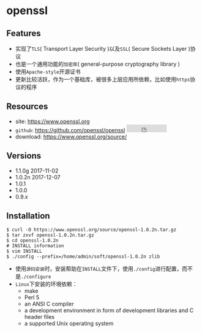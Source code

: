# openssl

## Features

* 实现了`TLS`( Transport Layer Security )以及`SSL`( Secure Sockets Layer )协议
* 也是一个通用功能的`加密库`( general-purpose cryptography library )
* 使用`Apache-style`开源证书
* 更新比较活跃，作为一个基础库，被很多上层应用所依赖，比如使用`https`协议的程序


## Resources

* site: <https://www.openssl.org>
* `github`: <https://github.com/openssl/openssl> <iframe src="http://258i.com/gbtn.html?user=openssl&repo=openssl&type=star&count=true" frameborder="0" scrolling="0" width="105px" height="20px"></iframe>
* download: <https://www.openssl.org/source/>


## Versions

* 1.1.0g 2017-11-02
* 1.0.2n 2017-12-07
* 1.0.1 
* 1.0.0
* 0.9.x


## Installation

    $ curl -O https://www.openssl.org/source/openssl-1.0.2n.tar.gz
    $ tar zxvf openssl-1.0.2n.tar.gz
    $ cd openssl-1.0.2n
    # INSTALL information
    $ vim INSTALL
    $ ./config --prefix=/home/admin/soft/openssl-1.0.2n zlib

* 使用`源码安装`时，安装帮助在`INSTALL`文件下，使用`./config`进行配置，而不是`./configure`
* `Linux`下安装的环境依赖：
    * make
    * Perl 5
    * an ANSI C compiler
    * a development environment in form of development libraries and C header files
    * a supported Unix operating system


